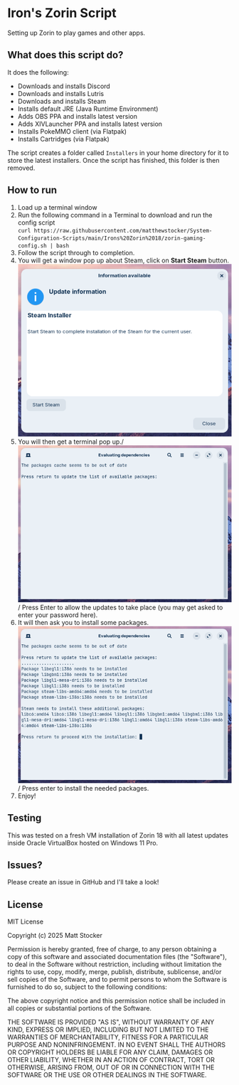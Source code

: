 # Iron's Zorin Script

Setting up Zorin to play games and other apps.

## What does this script do?

It does the following:

- Downloads and installs Discord
- Downloads and installs Lutris
- Downloads and installs Steam
- Installs default JRE (Java Runtime Environment)
- Adds OBS PPA and installs latest version
- Adds XIVLauncher PPA and installs latest version
- Installs PokeMMO client (via Flatpak)
- Installs Cartridges (via Flatpak)

The script creates a folder called `Installers` in your home directory for it to store the latest installers.  Once the script has finished, this folder is then removed.

## How to run

1. Load up a terminal window
2. Run the following command in a Terminal to download and run the config script\
   `curl https://raw.githubusercontent.com/matthewstocker/System-Configuration-Scripts/main/Irons%20Zorin%2018/zorin-gaming-config.sh | bash`
3. Follow the script through to completion.
4. You will get a window pop up about Steam, click on **Start Steam** button.
   ![Press start steam](https://github.com/matthewstocker/System-Configuration-Scripts/blob/main/Irons%20Zorin%2018/img/steam1.png)
5. You will then get a terminal pop up./
   ![](https://github.com/matthewstocker/System-Configuration-Scripts/blob/main/Irons%20Zorin%2018/img/steam2.png)/
   Press Enter to allow the updates to take place (you may get asked to enter your password here).
6. It will then ask you to install some packages.
   ![](https://github.com/matthewstocker/System-Configuration-Scripts/blob/main/Irons%20Zorin%2018/img/steam3.png)/
   Press enter to install the needed packages.
7. Enjoy!

## Testing

This was tested on a fresh VM installation of Zorin 18 with all latest updates inside Oracle VirtualBox hosted on Windows 11 Pro.

## Issues?

Please create an issue in GitHub and I'll take a look!

## License

MIT License

Copyright (c) 2025 Matt Stocker

Permission is hereby granted, free of charge, to any person obtaining a copy
of this software and associated documentation files (the "Software"), to deal
in the Software without restriction, including without limitation the rights
to use, copy, modify, merge, publish, distribute, sublicense, and/or sell
copies of the Software, and to permit persons to whom the Software is
furnished to do so, subject to the following conditions:

The above copyright notice and this permission notice shall be included in all
copies or substantial portions of the Software.

THE SOFTWARE IS PROVIDED "AS IS", WITHOUT WARRANTY OF ANY KIND, EXPRESS OR
IMPLIED, INCLUDING BUT NOT LIMITED TO THE WARRANTIES OF MERCHANTABILITY,
FITNESS FOR A PARTICULAR PURPOSE AND NONINFRINGEMENT. IN NO EVENT SHALL THE
AUTHORS OR COPYRIGHT HOLDERS BE LIABLE FOR ANY CLAIM, DAMAGES OR OTHER
LIABILITY, WHETHER IN AN ACTION OF CONTRACT, TORT OR OTHERWISE, ARISING FROM,
OUT OF OR IN CONNECTION WITH THE SOFTWARE OR THE USE OR OTHER DEALINGS IN THE
SOFTWARE.
